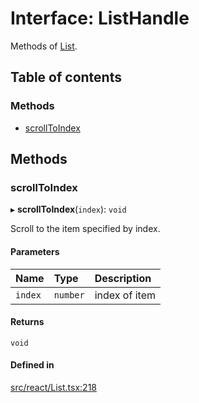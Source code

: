 # Interface: ListHandle

Methods of [List](../API.md#list).

## Table of contents

### Methods

- [scrollToIndex](ListHandle.md#scrolltoindex)

## Methods

### scrollToIndex

▸ **scrollToIndex**(`index`): `void`

Scroll to the item specified by index.

#### Parameters

| Name | Type | Description |
| :------ | :------ | :------ |
| `index` | `number` | index of item |

#### Returns

`void`

#### Defined in

[src/react/List.tsx:218](https://github.com/inokawa/virtua/blob/537df5d/src/react/List.tsx#L218)
